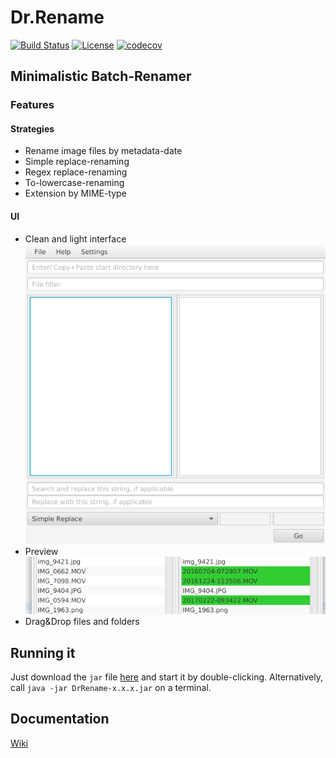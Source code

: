 # Dr.Rename

[![Build Status](https://travis-ci.org/kerner1000/drrename.svg?branch=master)](https://travis-ci.org/kerner1000/drrename)
[![License](https://img.shields.io/badge/License-Apache%202.0-blue.svg)](https://github.com/kerner1000/drrename/blob/master/LICENSE)
[![codecov](https://codecov.io/gh/kerner1000/drrename/branch/master/graph/badge.svg)](https://codecov.io/gh/kerner1000/drrename)

## Minimalistic Batch-Renamer

### Features

#### Strategies

+ Rename image files by metadata-date
+ Simple replace-renaming
+ Regex replace-renaming
+ To-lowercase-renaming
+ Extension by MIME-type

#### UI

+ Clean and light interface
![Main Window](screenshots/main-empty.png)
+ Preview  
![Preview](screenshots/preview.png)
+ Drag&Drop files and folders

## Running it
Just download the `jar` file [here](https://github.com/kerner1000/drrename/releases/latest) and start it by double-clicking.
Alternatively, call `java -jar DrRename-x.x.x.jar` on a terminal.

## Documentation

[Wiki](https://github.com/kerner1000/drrename/wiki)

